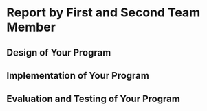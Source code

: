 # Report by First and Second Team Member

## Design of Your Program

## Implementation of Your Program

## Evaluation and Testing of Your Program
